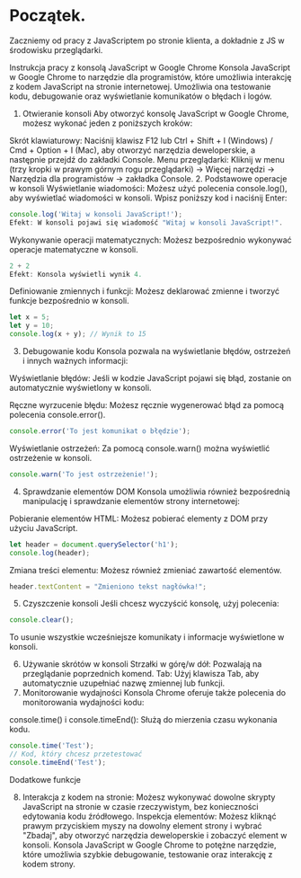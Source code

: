 # Początek.

Zaczniemy od pracy z JavaScriptem po stronie klienta, a dokładnie z JS w środowisku przeglądarki.

Instrukcja pracy z konsolą JavaScript w Google Chrome
Konsola JavaScript w Google Chrome to narzędzie dla programistów, które umożliwia interakcję z kodem JavaScript na stronie internetowej. Umożliwia ona testowanie kodu, debugowanie oraz wyświetlanie komunikatów o błędach i logów.

1. Otwieranie konsoli
   Aby otworzyć konsolę JavaScript w Google Chrome, możesz wykonać jeden z poniższych kroków:

Skrót klawiaturowy: Naciśnij klawisz F12 lub Ctrl + Shift + I (Windows) / Cmd + Option + I (Mac), aby otworzyć narzędzia deweloperskie, a następnie przejdź do zakładki Console.
Menu przeglądarki: Kliknij w menu (trzy kropki w prawym górnym rogu przeglądarki) -> Więcej narzędzi -> Narzędzia dla programistów -> zakładka Console.
2. Podstawowe operacje w konsoli
Wyświetlanie wiadomości: Możesz użyć polecenia console.log(), aby wyświetlać wiadomości w konsoli. Wpisz poniższy kod i naciśnij Enter:

```javascript
console.log('Witaj w konsoli JavaScript!');
Efekt: W konsoli pojawi się wiadomość "Witaj w konsoli JavaScript!".
```

Wykonywanie operacji matematycznych: Możesz bezpośrednio wykonywać operacje matematyczne w konsoli.

```javascript
2 + 2
Efekt: Konsola wyświetli wynik 4.
```

Definiowanie zmiennych i funkcji: Możesz deklarować zmienne i tworzyć funkcje bezpośrednio w konsoli.

```javascript
let x = 5;
let y = 10;
console.log(x + y); // Wynik to 15
```

3. Debugowanie kodu
   Konsola pozwala na wyświetlanie błędów, ostrzeżeń i innych ważnych informacji:

Wyświetlanie błędów: Jeśli w kodzie JavaScript pojawi się błąd, zostanie on automatycznie wyświetlony w konsoli.

Ręczne wyrzucenie błędu: Możesz ręcznie wygenerować błąd za pomocą polecenia console.error().

```javascript
console.error('To jest komunikat o błędzie');
```

Wyświetlanie ostrzeżeń: Za pomocą console.warn() można wyświetlić ostrzeżenie w konsoli.

```javascript
console.warn('To jest ostrzeżenie!');
```

4. Sprawdzanie elementów DOM
   Konsola umożliwia również bezpośrednią manipulację i sprawdzanie elementów strony internetowej:

Pobieranie elementów HTML: Możesz pobierać elementy z DOM przy użyciu JavaScript.

```javascript
let header = document.querySelector('h1');
console.log(header);
```

Zmiana treści elementu: Możesz również zmieniać zawartość elementów.

```javascript
header.textContent = "Zmieniono tekst nagłówka!";
```


5. Czyszczenie konsoli
Jeśli chcesz wyczyścić konsolę, użyj polecenia:

```javascript
console.clear();
```

To usunie wszystkie wcześniejsze komunikaty i informacje wyświetlone w konsoli.

6. Używanie skrótów w konsoli
   Strzałki w górę/w dół: Pozwalają na przeglądanie poprzednich komend.
   Tab: Użyj klawisza Tab, aby automatycznie uzupełniać nazwę zmiennej lub funkcji.
7. Monitorowanie wydajności
   Konsola Chrome oferuje także polecenia do monitorowania wydajności kodu:

console.time() i console.timeEnd(): Służą do mierzenia czasu wykonania kodu.

```javascript
console.time('Test');
// Kod, który chcesz przetestować
console.timeEnd('Test');
```

Dodatkowe funkcje

8. Interakcja z kodem na stronie: Możesz wykonywać dowolne skrypty JavaScript na stronie w czasie rzeczywistym, bez konieczności edytowania kodu źródłowego.
   Inspekcja elementów: Możesz kliknąć prawym przyciskiem myszy na dowolny element strony i wybrać "Zbadaj", aby otworzyć narzędzia deweloperskie i zobaczyć element w konsoli.
   Konsola JavaScript w Google Chrome to potężne narzędzie, które umożliwia szybkie debugowanie, testowanie oraz interakcję z kodem strony.
